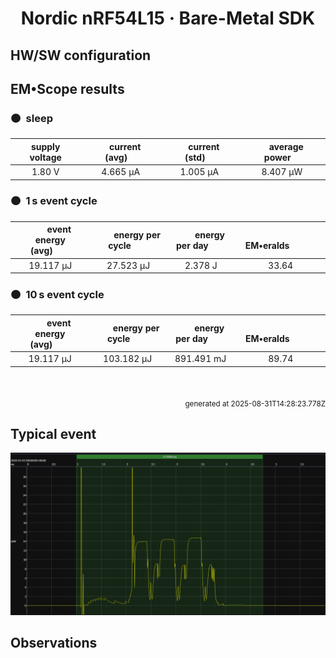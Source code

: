 
<h1 align="center">Nordic nRF54L15 · Bare-Metal SDK</h1>

## HW/SW configuration

## EM&bull;Scope results

<!-- @emscope-pack:start -->


### 🟠&ensp;sleep

| supply voltage | &emsp;current (avg)&emsp; | &emsp;current (std)&emsp; | &emsp;average power&emsp;
|:---:|:---:|:---:|:---:|
| 1.80 V |   4.665 µA |   1.005 µA |   8.407 µW |

### 🟠&ensp;1&thinsp;s event cycle

| &emsp;&emsp;event energy (avg)&emsp;&emsp; | &emsp;&emsp;energy per cycle&emsp;&emsp; | &emsp;&emsp;energy per day&emsp;&emsp; | &emsp;&emsp;&emsp;**EM&bull;eralds**&emsp;&emsp;&emsp;
|:---:|:---:|:---:|:---:|
|  19.117 µJ |  27.523 µJ |   2.378 J | 33.64 |

### 🟠&ensp;10&thinsp;s event cycle

| &emsp;&emsp;event energy (avg)&emsp;&emsp; | &emsp;&emsp;energy per cycle&emsp;&emsp; | &emsp;&emsp;energy per day&emsp;&emsp; | &emsp;&emsp;&emsp;**EM&bull;eralds**&emsp;&emsp;&emsp;
|:---:|:---:|:---:|:---:|
|  19.117 µJ | 103.182 µJ | 891.491 mJ | 89.74 |

<br>
<p align="right"><sub>generated at 2025-08-31T14:28:23.778Z</sub></p>
    

<!-- @emscope-pack:end -->

## Typical event

<p align="center">
    <img src="event-A.png" alt="Event" width="900">
</p>

## Observations

